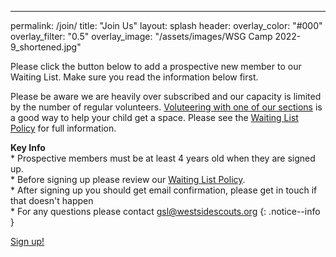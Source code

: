---
permalink: /join/
title: "Join Us"
layout: splash
header:
  overlay_color: "#000"
  overlay_filter: "0.5"
  overlay_image: "/assets/images/WSG Camp 2022-9_shortened.jpg"


Please click the button below to add a prospective new member to our Waiting List. Make sure you read the information below first. 

Please be aware we are heavily over subscribed and our capacity is limited by the number of regular volunteers. <a target="_blank"  href="/volunteer">Voluteering with one of our sections</a> is a good way to help your child get a space. Please see the <a target="_blank"  href="https://docs.google.com/document/d/e/2PACX-1vRpvOUkQGHyYgDzhU6PVrKm8wAUTcwi-xMyg7TDU6_Orz7cUYn7unSBtTpqKadZ83gfQXjT2vOU0f6N/pub">Waiting List Policy</a> for full information.

**Key Info**\
    * Prospective members must be at least 4 years old when they are signed up.\
    * Before signing up please review our <a target="_blank"  href="https://docs.google.com/document/d/e/2PACX-1vRpvOUkQGHyYgDzhU6PVrKm8wAUTcwi-xMyg7TDU6_Orz7cUYn7unSBtTpqKadZ83gfQXjT2vOU0f6N/pub">Waiting List Policy</a>.\
    * After signing up you should get email confirmation, please get in touch if that doesn't happen\
    * For any questions please contact gsl@westsidescouts.org
{: .notice--info }



 <a target="_blank" class="btn btn--success" href="https://www.onlinescoutmanager.co.uk/waiting-list/1214th-wsg-waiting-list/cfceb999-789f-47cf-b014-de43768fdc5c/apply">Sign up!</a> 